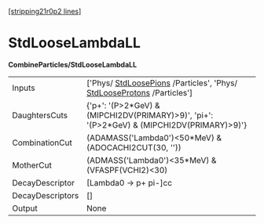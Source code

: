 [[stripping21r0p2 lines]](./stripping21r0p2-commonparticles)

# StdLooseLambdaLL

**CombineParticles/StdLooseLambdaLL**

|                  |                                                                                                                                                  |
|------------------|--------------------------------------------------------------------------------------------------------------------------------------------------|
| Inputs           | ['Phys/ [StdLoosePions](./stripping21r0p2-stdloosepions) /Particles', 'Phys/ [StdLooseProtons](./stripping21r0p2-stdlooseprotons) /Particles'] |
| DaughtersCuts    | {'p+': '(P\>2\*GeV) & (MIPCHI2DV(PRIMARY)\>9)', 'pi+': '(P\>2\*GeV) & (MIPCHI2DV(PRIMARY)\>9)'}                                                  |
| CombinationCut   | (ADAMASS('Lambda0')\<50\*MeV) & (ADOCACHI2CUT(30, ''))                                                                                           |
| MotherCut        | (ADMASS('Lambda0')\<35\*MeV) & (VFASPF(VCHI2)\<30)                                                                                               |
| DecayDescriptor  | [Lambda0 -\> p+ pi-]cc                                                                                                                         |
| DecayDescriptors | []                                                                                                                                             |
| Output           | None                                                                                                                                             |
